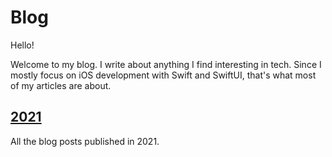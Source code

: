 # Blog

Hello!

Welcome to my blog. I write about anything I find interesting in tech.
Since I mostly focus on iOS development with Swift and SwiftUI, that's what most of my articles are about.

## [2021](./2021/)
All the blog posts published in 2021.
